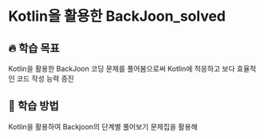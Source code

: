# Kotlin을 활용한 BackJoon_solved

## 🔥 학습 목표
Kotlin을 활용한 BackJoon 코딩 문제를 풀어봄으로써 Kotlin에 적응하고 보다 효율적인 코드 작성 능력 증진

## 📑 학습 방법
Kotlin을 활용하여 Backjoon의 단계별 풀어보기 문제집을 활용해 
